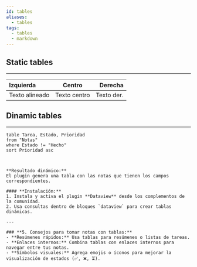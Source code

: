 ```yaml
---
id: tables
aliases:
  - tables
tags:
  - tables
  - markdown
---
```

## Static tables
---
| Izquierda      | Centro       | Derecha      |
|:---------------|:------------:|-------------:|
| Texto alineado | Texto centro | Texto der.   |

## Dinamic tables
---
```dataview
table Tarea, Estado, Prioridad
from "Notas"
where Estado != "Hecho"
sort Prioridad asc



**Resultado dinámico:**  
El plugin genera una tabla con las notas que tienen los campos correspondientes.

#### **Instalación:**
1. Instala y activa el plugin **Dataview** desde los complementos de la comunidad.
2. Usa consultas dentro de bloques `dataview` para crear tablas dinámicas.

---

### **5. Consejos para tomar notas con tablas:**
- **Resúmenes rápidos:** Usa tablas para resúmenes o listas de tareas.
- **Enlaces internos:** Combina tablas con enlaces internos para navegar entre tus notas.
- **Símbolos visuales:** Agrega emojis o íconos para mejorar la visualización de estados (✅, ❌, ⏳).
